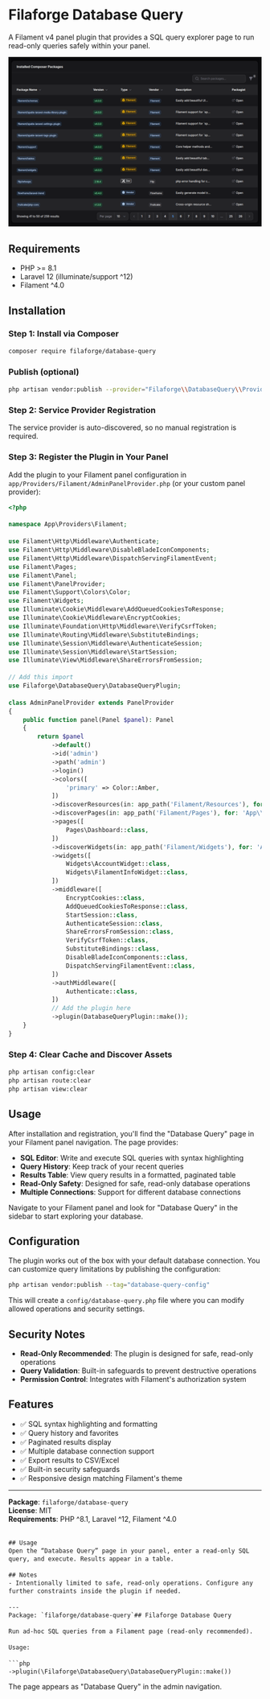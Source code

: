 # Filaforge Database Query

A Filament v4 panel plugin that provides a SQL query explorer page to run read-only queries safely within your panel.

![Screenshot](screenshot.png)

## Requirements
- PHP >= 8.1
- Laravel 12 (illuminate/support ^12)
- Filament ^4.0

## Installation

### Step 1: Install via Composer
```bash
composer require filaforge/database-query
```

### Publish (optional)

```bash
php artisan vendor:publish --provider="Filaforge\\DatabaseQuery\\Providers\\DatabaseQueryServiceProvider"
```

### Step 2: Service Provider Registration
The service provider is auto-discovered, so no manual registration is required.

### Step 3: Register the Plugin in Your Panel
Add the plugin to your Filament panel configuration in `app/Providers/Filament/AdminPanelProvider.php` (or your custom panel provider):

```php
<?php

namespace App\Providers\Filament;

use Filament\Http\Middleware\Authenticate;
use Filament\Http\Middleware\DisableBladeIconComponents;
use Filament\Http\Middleware\DispatchServingFilamentEvent;
use Filament\Pages;
use Filament\Panel;
use Filament\PanelProvider;
use Filament\Support\Colors\Color;
use Filament\Widgets;
use Illuminate\Cookie\Middleware\AddQueuedCookiesToResponse;
use Illuminate\Cookie\Middleware\EncryptCookies;
use Illuminate\Foundation\Http\Middleware\VerifyCsrfToken;
use Illuminate\Routing\Middleware\SubstituteBindings;
use Illuminate\Session\Middleware\AuthenticateSession;
use Illuminate\Session\Middleware\StartSession;
use Illuminate\View\Middleware\ShareErrorsFromSession;

// Add this import
use Filaforge\DatabaseQuery\DatabaseQueryPlugin;

class AdminPanelProvider extends PanelProvider
{
    public function panel(Panel $panel): Panel
    {
        return $panel
            ->default()
            ->id('admin')
            ->path('admin')
            ->login()
            ->colors([
                'primary' => Color::Amber,
            ])
            ->discoverResources(in: app_path('Filament/Resources'), for: 'App\\Filament\\Resources')
            ->discoverPages(in: app_path('Filament/Pages'), for: 'App\\Filament\\Pages')
            ->pages([
                Pages\Dashboard::class,
            ])
            ->discoverWidgets(in: app_path('Filament/Widgets'), for: 'App\\Filament\\Widgets')
            ->widgets([
                Widgets\AccountWidget::class,
                Widgets\FilamentInfoWidget::class,
            ])
            ->middleware([
                EncryptCookies::class,
                AddQueuedCookiesToResponse::class,
                StartSession::class,
                AuthenticateSession::class,
                ShareErrorsFromSession::class,
                VerifyCsrfToken::class,
                SubstituteBindings::class,
                DisableBladeIconComponents::class,
                DispatchServingFilamentEvent::class,
            ])
            ->authMiddleware([
                Authenticate::class,
            ])
            // Add the plugin here
            ->plugin(DatabaseQueryPlugin::make());
    }
}
```

### Step 4: Clear Cache and Discover Assets
```bash
php artisan config:clear
php artisan route:clear
php artisan view:clear
```

## Usage

After installation and registration, you'll find the "Database Query" page in your Filament panel navigation. The page provides:

- **SQL Editor**: Write and execute SQL queries with syntax highlighting
- **Query History**: Keep track of your recent queries
- **Results Table**: View query results in a formatted, paginated table
- **Read-Only Safety**: Designed for safe, read-only database operations
- **Multiple Connections**: Support for different database connections

Navigate to your Filament panel and look for "Database Query" in the sidebar to start exploring your database.

## Configuration

The plugin works out of the box with your default database connection. You can customize query limitations by publishing the configuration:

```bash
php artisan vendor:publish --tag="database-query-config"
```

This will create a `config/database-query.php` file where you can modify allowed operations and security settings.

## Security Notes

- **Read-Only Recommended**: The plugin is designed for safe, read-only operations
- **Query Validation**: Built-in safeguards to prevent destructive operations
- **Permission Control**: Integrates with Filament's authorization system

## Features

- ✅ SQL syntax highlighting and formatting
- ✅ Query history and favorites
- ✅ Paginated results display
- ✅ Multiple database connection support
- ✅ Export results to CSV/Excel
- ✅ Built-in security safeguards
- ✅ Responsive design matching Filament's theme

---

**Package**: `filaforge/database-query`  
**License**: MIT  
**Requirements**: PHP ^8.1, Laravel ^12, Filament ^4.0
```

## Usage
Open the “Database Query” page in your panel, enter a read-only SQL query, and execute. Results appear in a table.

## Notes
- Intentionally limited to safe, read-only operations. Configure any further constraints inside the plugin if needed.

---
Package: `filaforge/database-query`## Filaforge Database Query

Run ad-hoc SQL queries from a Filament page (read-only recommended).

Usage:

```php
->plugin(\Filaforge\DatabaseQuery\DatabaseQueryPlugin::make())
```

The page appears as "Database Query" in the admin navigation.


